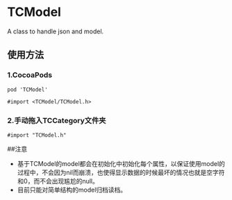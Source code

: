 # TCModel
A class to handle json and model.
## 使用方法
### 1.CocoaPods
```
pod 'TCModel'
```
```
#import <TCModel/TCModel.h>
```
### 2.手动拖入TCCategory文件夹
```
#import "TCModel.h"
```
##注意
- 基于TCModel的model都会在初始化中初始化每个属性，以保证使用model的过程中，不会因为nil而崩溃，也使得显示数据的时候最坏的情况也就是空字符和0，而不会出现尴尬的null。
- 目前只能对简单结构的model归档读档。